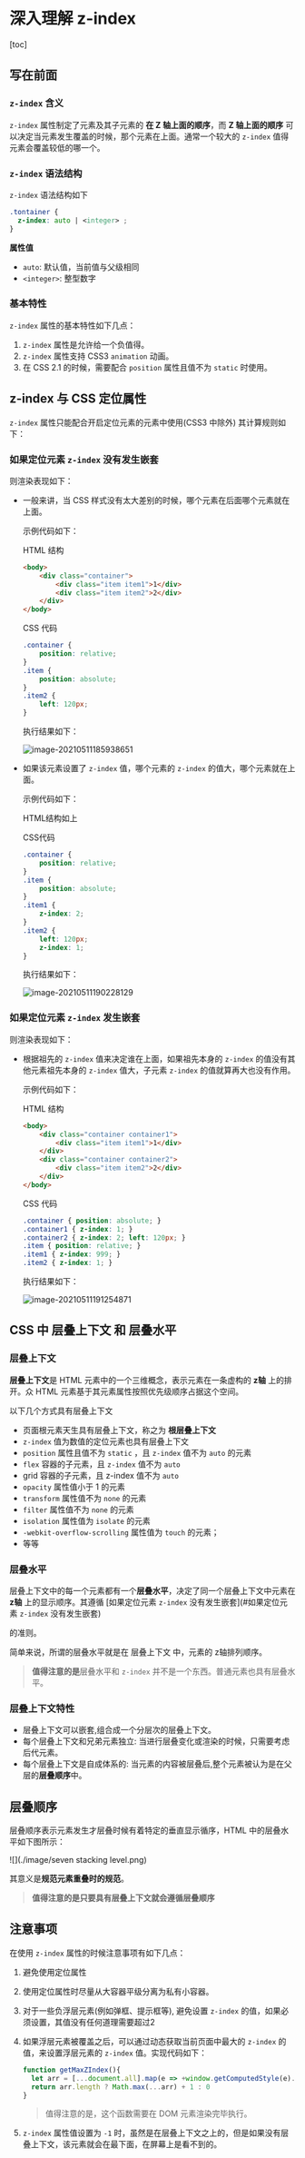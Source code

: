 # 深入理解 z-index

[toc]

## 写在前面

### `z-index` 含义

`z-index` 属性制定了元素及其子元素的 **在 Z 轴上面的顺序**，而 **Z 轴上面的顺序** 可以决定当元素发生覆盖的时候，那个元素在上面。通常一个较大的 `z-index` 值得元素会覆盖较低的哪一个。

### `z-index` 语法结构

`z-index` 语法结构如下

```css
.tontainer {
  z-index: auto | <integer> ;
}
```

**属性值**

- `auto`: 默认值，当前值与父级相同
- `<integer>`: 整型数字

### 基本特性

`z-index` 属性的基本特性如下几点：

1. `z-index` 属性是允许给一个负值得。
2. `z-index` 属性支持 CSS3 `animation` 动画。
3. 在 CSS 2.1 的时候，需要配合 `position` 属性且值不为 `static` 时使用。

## z-index 与 CSS 定位属性

`z-index` 属性只能配合开启定位元素的元素中使用(CSS3 中除外) 其计算规则如下：

### **如果定位元素 `z-index` 没有发生嵌套**

则渲染表现如下：

- 一般来讲，当 CSS 样式没有太大差别的时候，哪个元素在后面哪个元素就在上面。

  示例代码如下：

  HTML 结构

  ```html
  <body>
      <div class="container">
          <div class="item item1">1</div>
          <div class="item item2">2</div>
      </div>
  </body>
  ```

  CSS 代码

  ```css
  .container {
      position: relative;
  }
  .item {
      position: absolute;
  }
  .item2 {
      left: 120px;
  }
  ```

  执行结果如下：

  ![image-20210511185938651](http://img.seecode.cc//picgo/image-20210511185938651.png)

- 如果该元素设置了 `z-index` 值，哪个元素的 `z-index` 的值大，哪个元素就在上面。

  示例代码如下：

  HTML结构如上

  CSS代码

  ```css
  .container {
      position: relative;
  }
  .item {
      position: absolute;
  }
  .item1 {
      z-index: 2;
  }
  .item2 {
      left: 120px;
      z-index: 1;
  }
  ```

  执行结果如下：

  ![image-20210511190228129](http://img.seecode.cc//picgo/image-20210511190228129.png)

### **如果定位元素 `z-index` 发生嵌套**

则渲染表现如下：

- 根据祖先的 `z-index` 值来决定谁在上面，如果祖先本身的 `z-index` 的值没有其他元素祖先本身的 `z-index` 值大，子元素 `z-index` 的值就算再大也没有作用。

  示例代码如下：

  HTML 结构

  ```html
  <body>
      <div class="container container1">
          <div class="item item1">1</div>
      </div>
      <div class="container container2">
          <div class="item item2">2</div>
      </div>
  </body>
  ```

  CSS 代码

  ```css
  .container { position: absolute; }
  .container1 { z-index: 1; }
  .container2 { z-index: 2; left: 120px; }
  .item { position: relative; }
  .item1 { z-index: 999; }
  .item2 { z-index: 1; }
  ```

  执行结果如下：

  ![image-20210511191254871](http://img.seecode.cc//picgo/image-20210511191254871.png)

##  CSS 中 层叠上下文 和 层叠水平

### 层叠上下文

**层叠上下文**是 HTML 元素中的一个三维概念，表示元素在一条虚构的 **z轴** 上的排开。众 HTML 元素基于其元素属性按照优先级顺序占据这个空间。

以下几个方式具有层叠上下文

- 页面根元素天生具有层叠上下文，称之为 **根层叠上下文**
- `z-index` 值为数值的定位元素也具有层叠上下文
- `position` 属性且值不为 `static` ，且 `z-index` 值不为 `auto` 的元素
- `flex` 容器的子元素，且 `z-index` 值不为 `auto`
- grid 容器的子元素，且 z-index 值不为 `auto`
- `opacity` 属性值小于 1 的元素
- `transform` 属性值不为 `none` 的元素
- `filter` 属性值不为 `none` 的元素
- `isolation` 属性值为 `isolate` 的元素
- `-webkit-overflow-scrolling` 属性值为 `touch` 的元素；
- 等等

### 层叠水平

层叠上下文中的每一个元素都有一个**层叠水平**，决定了同一个层叠上下文中元素在 **z轴** 上的显示顺序。其遵循 [如果定位元素 `z-index` 没有发生嵌套](#如果定位元素 `z-index` 没有发生嵌套)

的准则。

简单来说，所谓的层叠水平就是在 层叠上下文 中，元素的 z轴排列顺序。

> **值得注意的是**层叠水平和 `z-index` 并不是一个东西。普通元素也具有层叠水平。

### 层叠上下文特性

- 层叠上下文可以嵌套,组合成一个分层次的层叠上下文。
- 每个层叠上下文和兄弟元素独立: 当进行层叠变化或渲染的时候，只需要考虑后代元素。
- 每个层叠上下文是自成体系的: 当元素的内容被层叠后,整个元素被认为是在父层的**层叠顺序**中。

## 层叠顺序

层叠顺序表示元素发生才层叠时候有着特定的垂直显示循序，HTML 中的层叠水平如下图所示：

![](./image/seven stacking level.png)

其意义是**规范元素重叠时的规范**。 

> **值得注意的是只要具有层叠上下文就会遵循层叠顺序**

## 注意事项

在使用 `z-index` 属性的时候注意事项有如下几点：

1. 避免使用定位属性

2. 使用定位属性时尽量从大容器平级分离为私有小容器。

3. 对于一些负浮层元素(例如弹框、提示框等), 避免设置 `z-index` 的值，如果必须设置，其值没有任何道理需要超过2

4. 如果浮层元素被覆盖之后，可以通过动态获取当前页面中最大的 `z-index` 的值，来设置浮层元素的 `z-index` 值。实现代码如下：

   ```js
   function getMaxZIndex(){
     let arr = [...document.all].map(e => +window.getComputedStyle(e).zIndex || 0);
     return arr.length ? Math.max(...arr) + 1 : 0
   }
   ```

   > 值得注意的是，这个函数需要在 DOM 元素渲染完毕执行。

5. `z-index` 属性值设置为 `-1` 时，虽然是在层叠上下文之上的，但是如果没有层叠上下文，该元素就会在最下面，在屏幕上是看不到的。